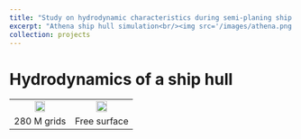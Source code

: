 ```yaml
---
title: "Study on hydrodynamic characteristics during semi-planing ship hull maneuvering"
excerpt: "Athena ship hull simulation<br/><img src='/images/athena.png'>"
collection: projects
---
```


# Hydrodynamics of a ship hull

<table>
 <tr align="center">
    <td><img src="https://github.com/user-attachments/assets/d3cc452c-4e68-4257-88bd-dfd4ef12bd9b" width="45%"></td>
    <td><img src="https://github.com/user-attachments/assets/862d0e8a-b780-4d71-bfc6-55d275d7303c" width="45%"></td>
 </tr>
 <tr align="center">
   <td>280 M grids</td>
   <td>Free surface</td>   
 </tr>
</table>
